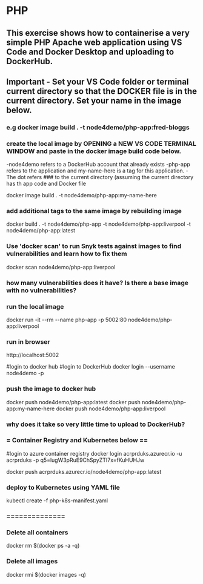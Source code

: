 
# PHP
## This exercise shows how to containerise a very simple PHP Apache web application using VS Code and Docker Desktop and uploading to DockerHub. 

## Important - Set your VS Code folder or terminal current directory so that the DOCKER file is in the current directory. Set your name in the image below.
### e.g docker image build . -t node4demo/php-app:fred-bloggs 

###
### create the local image by OPENING a NEW VS CODE TERMINAL WINDOW and paste in the docker image build code below. 
-node4demo refers to a DockerHub account that already exists
-php-app refers to the application and my-name-here is a tag for this application. 
-The dot refers ### to the current directory (assuming the current directory has th app code and Docker file

docker image build . -t node4demo/php-app:my-name-here 

### add additional tags to the same image by rebuilding image
docker build . -t node4demo/php-app -t node4demo/php-app:liverpool -t node4demo/php-app:latest

### Use 'docker scan' to run Snyk tests against images to find vulnerabilities and learn how to fix them
docker scan node4demo/php-app:liverpool

### how many vulnerabilities does it have? Is there a base image with no vulnerabilities?

### run the local image
docker run -it --rm  --name php-app -p 5002:80 node4demo/php-app:liverpool

### run in browser
http://localhost:5002

#login to docker hub
#login to DockerHub
docker login --username node4demo -p <password>

### push the image to docker hub
docker push node4demo/php-app:latest
docker push node4demo/php-app:my-name-here
docker push node4demo/php-app:liverpool

### why does it take so very little time to upload to DockerHub?

### = Container Registry and Kubernetes below ==

#login to azure container registry
docker login acrprduks.azurecr.io -u acrprduks -p q5=lugW3pRuE9ChSpyZTI7x=fKuHUHJw

docker push acrprduks.azurecr.io/node4demo/php-app:latest

### deploy to Kubernetes using YAML file
kubectl create -f php-k8s-manifest.yaml

### ==============

### Delete all containers
docker rm $(docker ps -a -q)

### Delete all images
docker rmi $(docker images -q)
